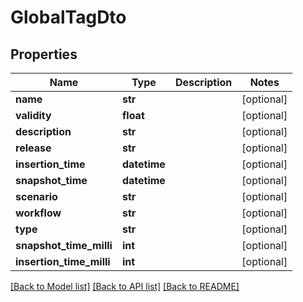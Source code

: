 # GlobalTagDto

## Properties
Name | Type | Description | Notes
------------ | ------------- | ------------- | -------------
**name** | **str** |  | [optional] 
**validity** | **float** |  | [optional] 
**description** | **str** |  | [optional] 
**release** | **str** |  | [optional] 
**insertion_time** | **datetime** |  | [optional] 
**snapshot_time** | **datetime** |  | [optional] 
**scenario** | **str** |  | [optional] 
**workflow** | **str** |  | [optional] 
**type** | **str** |  | [optional] 
**snapshot_time_milli** | **int** |  | [optional] 
**insertion_time_milli** | **int** |  | [optional] 

[[Back to Model list]](../README.md#documentation-for-models) [[Back to API list]](../README.md#documentation-for-api-endpoints) [[Back to README]](../README.md)


